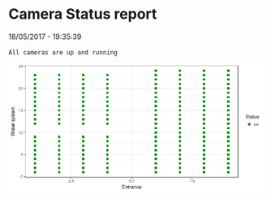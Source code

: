 Camera Status report
================
18/05/2017 - 19:35:39

    All cameras are up and running

![](camreport_files/figure-markdown_github/unnamed-chunk-2-1.png)
